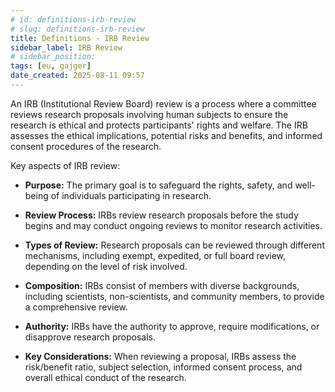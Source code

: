 ```yaml
---
# id: definitions-irb-review
# slug: definitions-irb-review
title: Definitions - IRB Review
sidebar_label: IRB Review
# sidebar_position:
tags: [eu, gajger]
date_created: 2025-08-11 09:57
---
```

An IRB (Institutional Review Board) review is a process where a committee reviews research proposals involving human subjects to ensure the research is ethical and protects participants' rights and welfare. The IRB assesses the ethical implications, potential risks and benefits, and informed consent procedures of the research. 

Key aspects of IRB review:

- **Purpose:**
    The primary goal is to safeguard the rights, safety, and well-being of individuals participating in research. 
    
- **Review Process:**
    IRBs review research proposals before the study begins and may conduct ongoing reviews to monitor research activities. 
    
- **Types of Review:**
    Research proposals can be reviewed through different mechanisms, including exempt, expedited, or full board review, depending on the level of risk involved. 
    
- **Composition:**
    IRBs consist of members with diverse backgrounds, including scientists, non-scientists, and community members, to provide a comprehensive review. 
    
- **Authority:**
    IRBs have the authority to approve, require modifications, or disapprove research proposals. 
    
- **Key Considerations:**
    When reviewing a proposal, IRBs assess the risk/benefit ratio, subject selection, informed consent process, and overall ethical conduct of the research.
